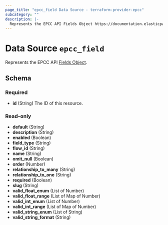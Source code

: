 ```yaml
---
page_title: "epcc_field Data Source - terraform-provider-epcc"
subcategory: ""
description: |-
  Represents the EPCC API Fields Object https://documentation.elasticpath.com/commerce-cloud/docs/api/advanced/custom-data/fields/index.html.
---
```


# Data Source `epcc_field`

Represents the EPCC API [Fields Object](https://documentation.elasticpath.com/commerce-cloud/docs/api/advanced/custom-data/fields/index.html).



## Schema

### Required

- **id** (String) The ID of this resource.

### Read-only

- **default** (String)
- **description** (String)
- **enabled** (Boolean)
- **field_type** (String)
- **flow_id** (String)
- **name** (String)
- **omit_null** (Boolean)
- **order** (Number)
- **relationship_to_many** (String)
- **relationship_to_one** (String)
- **required** (Boolean)
- **slug** (String)
- **valid_float_enum** (List of Number)
- **valid_float_range** (List of Map of Number)
- **valid_int_enum** (List of Number)
- **valid_int_range** (List of Map of Number)
- **valid_string_enum** (List of String)
- **valid_string_format** (String)


